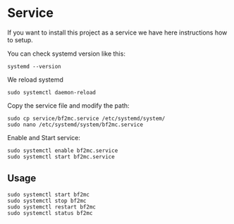 # Service

If you want to install this project as a service we have here instructions how to setup.

You can check systemd version like this:
```
systemd --version
```

We reload systemd
```
sudo systemctl daemon-reload
```

Copy the service file and modify the path:
```
sudo cp service/bf2mc.service /etc/systemd/system/
sudo nano /etc/systemd/system/bf2mc.service
```

Enable and Start service:
```
sudo systemctl enable bf2mc.service
sudo systemctl start bf2mc.service
```

## Usage

```
sudo systemctl start bf2mc
sudo systemctl stop bf2mc
sudo systemctl restart bf2mc
sudo systemctl status bf2mc
```

